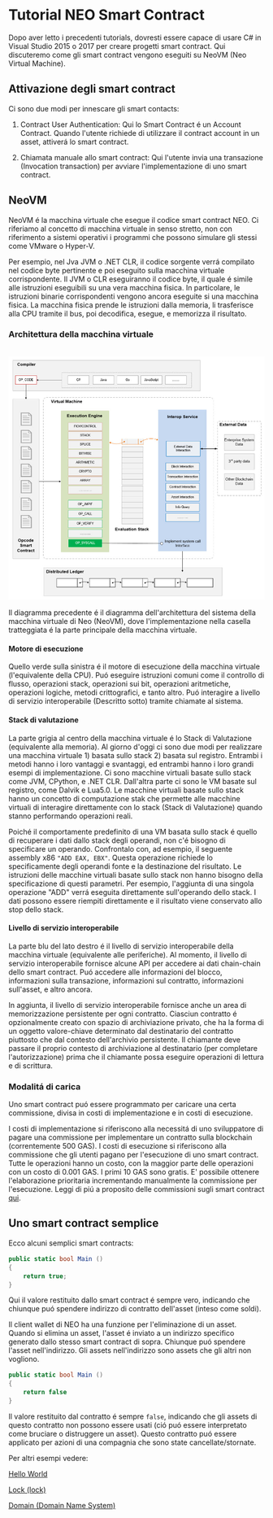 # Tutorial NEO Smart Contract

Dopo aver letto i precedenti tutorials, dovresti essere capace di usare C# in Visual Studio 2015 o 2017 per creare progetti smart contract. Qui discuteremo come gli smart contract vengono eseguiti su NeoVM (Neo Virtual Machine).

## Attivazione degli smart contract

Ci sono due modi per innescare gli smart contacts:

1. Contract User Authentication: Qui lo Smart Contract é un Account Contract. Quando l'utente richiede di utilizzare il contract account in un asset, attiverá lo smart contract. 

2. Chiamata manuale allo smart contract: Qui l'utente invia una transazione (Invocation transaction) per avviare l'implementazione di uno smart contract.

## NeoVM

NeoVM é la macchina virtuale che esegue il codice smart contract NEO. Ci riferiamo al concetto di macchina virtuale in senso stretto, non con riferimento a sistemi operativi i programmi che possono simulare gli stessi come VMware o Hyper-V.

Per esempio, nel Jva JVM o .NET CLR, il codice sorgente verrá compilato nel codice byte pertinente e poi eseguito sulla macchina virtuale corrispondente. Il JVM o CLR eseguiranno il codice byte, il quale é simile alle istruzioni eseguibili su una vera macchina fisica. In particolare, le istruzioni binarie corrispondenti vengono ancora eseguite si una macchina fisica. La macchina fisica prende le istruzioni dalla memoria, li trasferisce alla CPU tramite il bus, poi decodifica, esegue, e memorizza il risultato.

### Architettura della macchina virtuale

   ![](../../assets/neo-vm.jpg)

Il diagramma precedente é il diagramma dell'architettura del sistema della macchina virtuale di Neo (NeoVM), dove l'implementazione nella casella tratteggiata é la parte principale della macchina virtuale.

#### Motore di esecuzione

Quello verde sulla sinistra é il motore di esecuzione della macchina virtuale (l'equivalente della CPU). Puó eseguire istruzioni comuni come il controllo di flusso, operazioni stack, operazioni sui bit, operazioni aritmetiche, operazioni logiche, metodi crittografici, e tanto altro. Puó interagire a livello di servizio interoperabile (Descritto sotto) tramite chiamate al sistema. 

#### Stack di valutazione

La parte grigia al centro della macchina virtuale é lo Stack di Valutazione (equivalente alla memoria). Al giorno d'oggi ci sono due modi per realizzare una macchina virtuale 1) basata sullo stack 2) basata sul registro. Entrambi i metodi hanno i loro vantaggi e svantaggi, ed entrambi hanno i loro grandi esempi di implementazione. Ci sono macchine virtuali basate sullo stack come JVM, CPython, e .NET CLR. Dall'altra parte ci sono le VM basate sul registro, come Dalvik e Lua5.0. Le macchine virtuali basate sullo stack hanno un concetto di computazione stak che permette alle macchine virtuali di interagire direttamente con lo stack (Stack di Valutazione) quando stanno performando operazioni reali. 

Poiché il comportamente predefinito di una VM basata sullo stack é quello di recuperare i dati dallo stack degli operandi, non c'é bisogno di specificare un operando. Confrontalo con, ad esempio, il seguente assembly x86 `"ADD EAX, EBX"`. Questa operazione richiede lo specificamente degli operandi fonte e la destinazione del risultato. Le istruzioni delle macchine virtuali basate sullo stack non hanno bisogno della specificazione di questi parametri. Per esempio, l'aggiunta di una singola operazione "ADD" verrá eseguita direttamente sull'operando dello stack. I dati possono essere riempiti direttamente e il risultato viene conservato allo stop dello stack.

#### Livello di servizio interoperabile

La parte blu del lato destro é il livello di servizio interoperabile della macchina virtuale (equivalente alle periferiche). Al momento, il livello di servizio interoperabile fornisce alcune API per accedere ai dati chain-chain dello smart contract. Puó accedere alle informazioni del blocco, informazioni sulla transazione, informazioni sul contratto, informazioni sull'asset, e altro ancora.

In aggiunta, il livello di servizio interoperabile fornisce anche un area di memorizzazione persistente per ogni contratto. Ciasciun contratto é opzionalmente creato con spazio di archiviazione privato, che ha la forma di un oggetto valore-chiave determinato dal destinatario del contratto piuttosto che dal contesto dell'archivio persistente. Il chiamante deve passare il proprio contesto di archiviazione al destinatario (per completare l'autorizzazione) prima che il chiamante possa eseguire operazioni di lettura e di scrittura.

### Modalitá di carica

Uno smart contract puó essere programmato per caricare una certa commissione, divisa in costi di implementazione e in costi di esecuzione. 

I costi di implementazione si riferiscono alla necessitá di uno sviluppatore di pagare una commissione per implementare un contratto sulla blockchain (correntemente 500 GAS). I costi di esecuzione si riferiscono alla commissione che gli utenti pagano per l'esecuzione di uno smart contract. Tutte le operazioni hanno un costo, con la maggior parte delle operazioni con un costo di 0.001 GAS. I primi 10 GAS sono gratis. E' possibile ottenere l'elaborazione prioritaria incrementando manualmente la commissione per l'esecuzione. Leggi di piú a proposito delle commissioni sugli smart contract [qui](systemfees.md#smart-contract-fees).

## Uno smart contract semplice

Ecco alcuni semplici smart contracts:

```c#
public static bool Main ()
{
    return true;
}
```

Qui il valore restituito dallo smart contract é sempre vero, indicando che chiunque puó spendere indirizzo di contratto dell'asset (inteso come soldi).

Il client wallet di NEO ha una funzione per l'eliminazione di un asset. Quando si elimina un asset, l'asset é inviato a un indirizzo specifico generato dallo stesso smart contract di sopra. Chiunque puó spendere l'asset nell'indirizzo. Gli assets nell'indirizzo sono assets che gli altri non vogliono.

```c#
public static bool Main ()
{
    return false
}
```

Il valore restituito dal contratto é sempre `false`, indicando che gli assets di questo contratto non possono essere usati (ció puó essere interpretato come bruciare o distruggere un asset). Questo contratto puó essere applicato per azioni di una compagnia che sono state cancellate/stornate.

Per altri esempi vedere:

[Hello World](tutorial/HelloWorld.md)

[Lock (lock)](tutorial/lock.md)

[Domain (Domain Name System)](tutorial/Domain.md)

